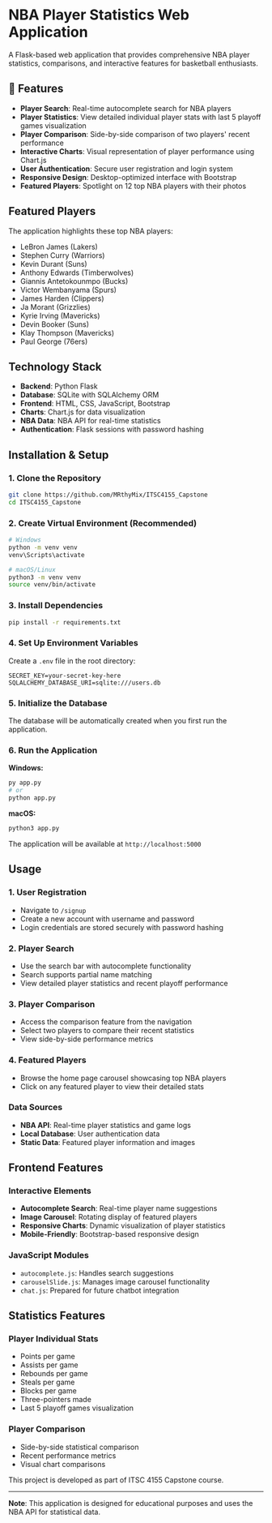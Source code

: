# NBA Player Statistics Web Application

A Flask-based web application that provides comprehensive NBA player statistics, comparisons, and interactive features for basketball enthusiasts.

## 🏀 Features

- **Player Search**: Real-time autocomplete search for NBA players
- **Player Statistics**: View detailed individual player stats with last 5 playoff games visualization
- **Player Comparison**: Side-by-side comparison of two players' recent performance
- **Interactive Charts**: Visual representation of player performance using Chart.js
- **User Authentication**: Secure user registration and login system
- **Responsive Design**: Desktop-optimized interface with Bootstrap
- **Featured Players**: Spotlight on 12 top NBA players with their photos

## Featured Players

The application highlights these top NBA players:
- LeBron James (Lakers)
- Stephen Curry (Warriors) 
- Kevin Durant (Suns)
- Anthony Edwards (Timberwolves)
- Giannis Antetokounmpo (Bucks)
- Victor Wembanyama (Spurs)
- James Harden (Clippers)
- Ja Morant (Grizzlies)
- Kyrie Irving (Mavericks)
- Devin Booker (Suns)
- Klay Thompson (Mavericks)
- Paul George (76ers)

## Technology Stack

- **Backend**: Python Flask
- **Database**: SQLite with SQLAlchemy ORM
- **Frontend**: HTML, CSS, JavaScript, Bootstrap
- **Charts**: Chart.js for data visualization
- **NBA Data**: NBA API for real-time statistics
- **Authentication**: Flask sessions with password hashing

## Installation & Setup

### 1. Clone the Repository
```bash
git clone https://github.com/MRthyMix/ITSC4155_Capstone
cd ITSC4155_Capstone
```

### 2. Create Virtual Environment (Recommended)
```bash
# Windows
python -m venv venv
venv\Scripts\activate

# macOS/Linux
python3 -m venv venv
source venv/bin/activate
```

### 3. Install Dependencies
```bash
pip install -r requirements.txt
```

### 4. Set Up Environment Variables
Create a `.env` file in the root directory:
```env
SECRET_KEY=your-secret-key-here
SQLALCHEMY_DATABASE_URI=sqlite:///users.db
```

### 5. Initialize the Database
The database will be automatically created when you first run the application.

### 6. Run the Application

**Windows:**
```bash
py app.py
# or
python app.py
```

**macOS:**
```bash
python3 app.py
```

The application will be available at `http://localhost:5000`


## Usage

### 1. User Registration
- Navigate to `/signup`
- Create a new account with username and password
- Login credentials are stored securely with password hashing

### 2. Player Search
- Use the search bar with autocomplete functionality
- Search supports partial name matching
- View detailed player statistics and recent playoff performance

### 3. Player Comparison
- Access the comparison feature from the navigation
- Select two players to compare their recent statistics
- View side-by-side performance metrics

### 4. Featured Players
- Browse the home page carousel showcasing top NBA players
- Click on any featured player to view their detailed stats


### Data Sources
- **NBA API**: Real-time player statistics and game logs
- **Local Database**: User authentication data
- **Static Data**: Featured player information and images

## Frontend Features

### Interactive Elements
- **Autocomplete Search**: Real-time player name suggestions
- **Image Carousel**: Rotating display of featured players
- **Responsive Charts**: Dynamic visualization of player statistics
- **Mobile-Friendly**: Bootstrap-based responsive design

### JavaScript Modules
- `autocomplete.js`: Handles search suggestions
- `carouselSlide.js`: Manages image carousel functionality
- `chat.js`: Prepared for future chatbot integration

## Statistics Features

### Player Individual Stats
- Points per game
- Assists per game
- Rebounds per game
- Steals per game
- Blocks per game
- Three-pointers made
- Last 5 playoff games visualization

### Player Comparison
- Side-by-side statistical comparison
- Recent performance metrics
- Visual chart comparisons


This project is developed as part of ITSC 4155 Capstone course.


---

**Note**: This application is designed for educational purposes and uses the NBA API for statistical data.
